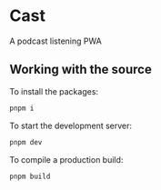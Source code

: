 # Cast

A podcast listening PWA

## Working with the source

To install the packages:

```bash
pnpm i
```

To start the development server:

```bash
pnpm dev
```

To compile a production build:

```bash
pnpm build
```
